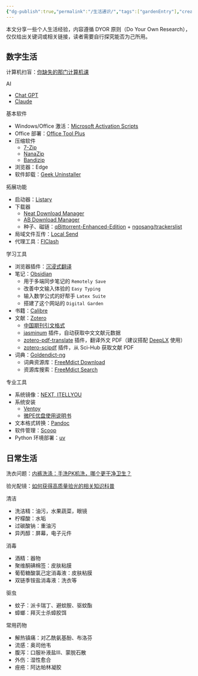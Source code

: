 ```yaml
---
{"dg-publish":true,"permalink":"/生活通识/","tags":["gardenEntry"],"created":"2024-07-25T11:41:32.000+08:00","updated":"2024-12-19T15:19:31.255+08:00"}
---
```


本文分享一些个人生活经验，内容遵循 DYOR 原则（Do Your Own Research），仅仅给出关键词或相关链接，读者需要自行探究能否为己所用。

## 数字生活

计算机扫盲：[你缺失的那门计算机课](https://www.criwits.top/missing/)

AI
- [Chat GPT](https://chatgpt.com/)
- [Claude](https://claude.ai/)

基本软件
- Windows/Office 激活：[Microsoft Activation Scripts](https://massgrave.dev/)
- Office 部署：[Office Tool Plus](https://otp.landian.vip/zh-cn/) 
- 压缩软件
	- [7-Zip](https://7-zip.org/)
	- [NanaZip](https://github.com/M2Team/NanaZip)
	- [Bandizip](https://www.bandisoft.com/bandizip/)
- 浏览器：Edge
- 软件卸载：[Geek Uninstaller](https://geekuninstaller.com/)

拓展功能
- 启动器：[Listary](https://www.listary.com/)
- 下载器
	- [Neat Download Manager](https://neatdownloadmanager.com/) 
	- [AB Download Manager](https://abdownloadmanager.com/)
	- 种子、磁链：[qBittorrent-Enhanced-Edition](https://github.com/c0re100/qBittorrent-Enhanced-Edition) + [ngosang/trackerslist](https://ngosang.github.io/trackerslist/)
- 局域文件互传：[Local Send](https://localsend.org) 
- 代理工具：[FlClash](https://github.com/chen08209/FlClash)

学习工具
- 浏览器插件：[沉浸式翻译](https://immersivetranslate.com/)
- 笔记：[Obsidian](https://obsidian.md/) 
	- 用于多端同步笔记的 `Remotely Save`
	- 改善中文输入体验的 `Easy Typing`
	- 输入数学公式的好帮手 `Latex Suite`
	- 搭建了这个网站的 `Digital Garden`
- 书籍：[Calibre](https://calibre-ebook.com/zh_CN)
- 文献：[Zotero](https://www.zotero.org/) 
	- [中国期刊引文格式](https://zotero-chinese.com/styles/)
	- [jasminum](https://github.com/l0o0/jasminum) 插件，自动获取中文文献元数据
	- [zotero-pdf-translate](https://github.com/windingwind/zotero-pdf-translate) 插件，翻译外文 PDF（建议搭配 [DeepLX](https://github.com/OwO-Network/DeepLX) 使用）
	- [zotero-scipdf](https://github.com/syt2/zotero-scipdf) 插件，从 Sci-Hub 获取文献 PDF
- 词典：[Goldendict-ng](https://github.com/xiaoyifang/goldendict-ng) 
	- 词典资源库：[FreeMdict Download](https://downloads.freemdict.com/) 
	- 资源库搜索：[FreeMdict Search](https://search.freemdict.com/)

专业工具
- 系统镜像：[NEXT, ITELLYOU](https://next.itellyou.cn/)
- 系统安装
	- [Ventoy](https://www.ventoy.net/en/index.html) 
	- [微PE优盘使用说明书](https://www.wepe.com.cn/ubook/)
- 文本格式转换：[Pandoc](https://pandoc.org/)
- 软件管理：[Scoop](https://scoop.sh/)
- Python 环境部署：[uv](https://github.com/astral-sh/uv) 

## 日常生活

洗衣问题：[内裤洗涤：手洗PK机洗，哪个更干净卫生？](https://zhuanlan.zhihu.com/p/2941045603)

验光配镜：[如何获得高质量验光的相关知识科普](https://ngabbs.com/read.php?tid=37194262)

清洁
- 洗洁精：油污，水果蔬菜，眼镜
- 柠檬酸：水垢
- 过碳酸钠：重油污
- 异丙醇：屏幕，电子元件

消毒
- 酒精：器物
- 聚维酮碘棉签：皮肤粘膜
- 葡萄糖酸氯己定消毒液：皮肤粘膜
- 双链季铵盐消毒液：洗衣等

驱虫
- 蚊子：派卡瑞丁、避蚊胺、驱蚊酯
- 蟑螂：拜灭士杀蟑胶饵

常用药物
- 解热镇痛：对乙酰氨基酚、布洛芬
- 流感：奥司他韦
- 腹泻：口服补液盐Ⅲ、蒙脱石散
- 外伤：湿性愈合
- 痤疮：阿达帕林凝胶